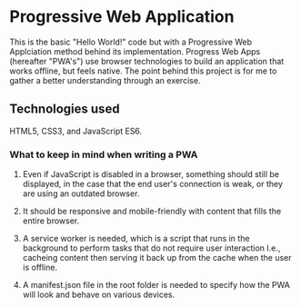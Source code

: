 # Progressive Web Application

This is the basic "Hello World!" code but with a Progressive Web Applciation method behind its implementation. Progress Web Apps (hereafter "PWA's") use browser technologies to build an application that works offline, but feels native. The point behind this project is for me to gather a better understanding through an exercise.

## Technologies used

HTML5, CSS3, and JavaScript ES6.

### What to keep in mind when writing a PWA

1. Even if JavaScript is disabled in a browser, something should still be displayed, in the case that the end user's connection is weak, or they are using an outdated browser.

2. It should be responsive and mobile-friendly with content that fills the entire browser.

3. A service worker is needed, which is a script that runs in the background to perform tasks that do not require user interaction I.e., cacheing content then serving it back up from the cache when the user is offline.

4. A manifest.json file in the root folder is needed to specify how the PWA will look and behave on various devices.
